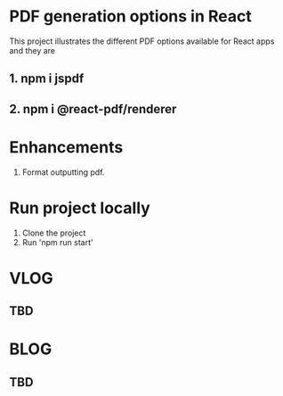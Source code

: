 # PDF generation options in React

This project illustrates the different PDF options available for React apps and they are

## 1. npm i jspdf
## 2. npm i @react-pdf/renderer

# Enhancements
1. Format outputting pdf.


# Run project locally

1. Clone the project
2. Run 'npm run start'


# VLOG

## TBD


# BLOG

## TBD
